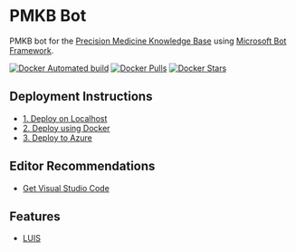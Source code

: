 # PMKB Bot

PMKB bot for the [Precision Medicine Knowledge Base](https://pmkb.weill.cornell.edu) using [Microsoft Bot Framework](https://dev.botframework.com/).

[![Docker Automated build](https://img.shields.io/docker/automated/jrottenberg/ffmpeg.svg)](https://hub.docker.com/r/elementolab/pmkb-hackfest/) [![Docker Pulls](https://img.shields.io/docker/pulls/elementolab/pmkb-hackfest.svg)](https://hub.docker.com/r/elementolab/pmkb-hacfest/) [![Docker Stars](https://img.shields.io/docker/stars/elementolab/pmkb-hackfest.svg)](https://hub.docker.com/r/elementolab/pmkb-hackfest/)

## Deployment Instructions

- [1. Deploy on Localhost](docs/deployment_instructions.md#1-deploy-on-localhost)
- [2. Deploy using Docker](docs/deployment_instructions.md#2-deploy-using-docker)
- [3. Deploy to Azure](docs/deployment_instructions.md#3-deploy-to-azure)

## Editor Recommendations

- [Get Visual Studio Code](https://code.visualstudio.com/Download)

## Features

- [LUIS](https://luis.ai)